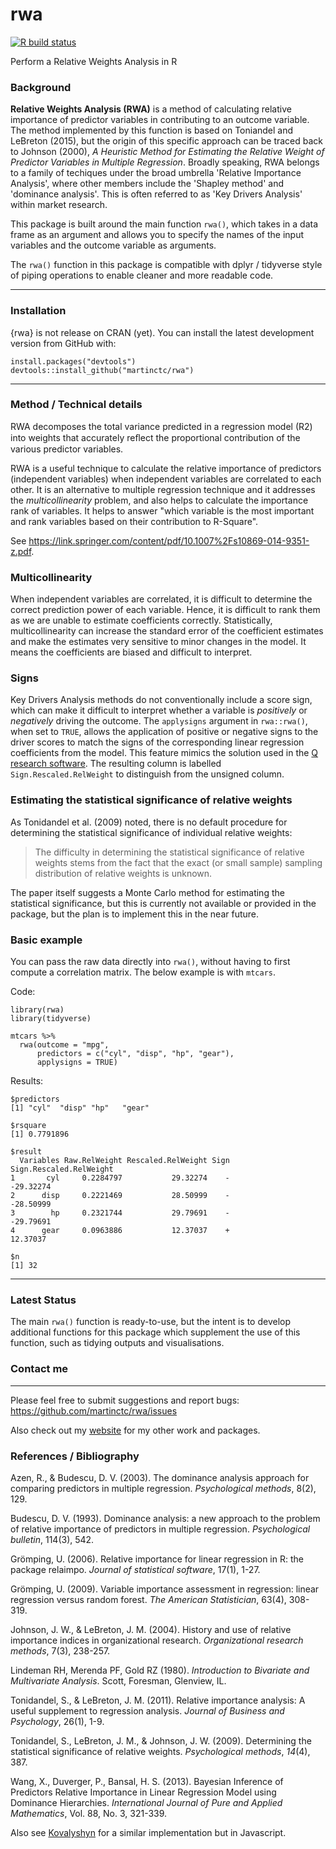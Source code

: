 # rwa

[![R build status](https://github.com/martinctc/rwa/workflows/R-CMD-check/badge.svg)](https://github.com/martinctc/rwa/actions)

Perform a Relative Weights Analysis in R


### Background
**Relative Weights Analysis (RWA)** is a method of calculating relative importance of predictor variables in contributing to an outcome variable. The method implemented by this function is based on Toniandel and LeBreton (2015), but the origin of this specific approach can be traced back to Johnson (2000), *A Heuristic Method for Estimating the Relative Weight of Predictor Variables in Multiple Regression*. Broadly speaking, RWA belongs to a family of techiques under the broad umbrella 'Relative Importance Analysis', where other members include the 'Shapley method' and 'dominance analysis'. This is often referred to as 'Key Drivers Analysis' within market research.

This package is built around the main function `rwa()`, which takes in a data frame as an argument and allows you to specify the names of the input variables and the outcome variable as arguments.

The `rwa()` function in this package is compatible with dplyr / tidyverse style of piping operations to enable cleaner and more readable code.

---

### Installation

{rwa} is not release on CRAN (yet). 
You can install the latest development version from GitHub with:

```
install.packages("devtools")
devtools::install_github("martinctc/rwa")
```

---

### Method / Technical details
RWA decomposes the total variance predicted in a regression model (R2) into weights that accurately reﬂect the proportional contribution of the various predictor variables. 

RWA is a useful technique to calculate the relative importance of predictors (independent variables) when independent variables are correlated to each other. It is an alternative to multiple regression technique and it addresses the _multicollinearity_ problem, and also helps to calculate the importance rank of variables. It helps to answer "which variable is the most important and rank variables based on their contribution to R-Square".

See https://link.springer.com/content/pdf/10.1007%2Fs10869-014-9351-z.pdf. 

### Multicollinearity
When independent variables are correlated, it is difficult to determine the correct prediction power of each variable. Hence, it is difficult to rank them as we are unable to estimate coefficients correctly. Statistically, multicollinearity can increase the standard error of the coefficient estimates and make the estimates very sensitive to minor changes in the model. It means the coefficients are biased and difficult to interpret.

### Signs
Key Drivers Analysis methods do not conventionally include a score sign, which can make it difficult to interpret whether a variable is _positively_ or _negatively_ driving the outcome. The `applysigns` argument in `rwa::rwa()`, when set to `TRUE`, allows the application of positive or negative signs to the driver scores to match the signs of the corresponding linear regression coefficients from the model. This feature mimics the solution used in the [Q research software](https://wiki.q-researchsoftware.com/wiki/Driver_(Importance)_Analysis). The resulting column is labelled `Sign.Rescaled.RelWeight` to distinguish from the unsigned column.

### Estimating the statistical significance of relative weights
As Tonidandel et al. (2009) noted, there is no default procedure for determining the statistical significance of individual relative weights: 

> The difficulty in determining the statistical significance of relative weights stems from the fact that the exact (or small sample) sampling distribution of relative weights is unknown.

The paper itself suggests a Monte Carlo method for estimating the statistical significance, but this is currently not available or provided in the package, but the plan is to implement this in the near future.

### Basic example

You can pass the raw data directly into `rwa()`, without having to first compute a correlation matrix. The below example is with `mtcars`.

Code:
```
library(rwa)
library(tidyverse)

mtcars %>%
  rwa(outcome = "mpg",
      predictors = c("cyl", "disp", "hp", "gear"),
      applysigns = TRUE)
```
Results:
```
$predictors
[1] "cyl"  "disp" "hp"   "gear"

$rsquare
[1] 0.7791896

$result
  Variables Raw.RelWeight Rescaled.RelWeight Sign Sign.Rescaled.RelWeight
1       cyl     0.2284797           29.32274    -               -29.32274
2      disp     0.2221469           28.50999    -               -28.50999
3        hp     0.2321744           29.79691    -               -29.79691
4      gear     0.0963886           12.37037    +                12.37037

$n
[1] 32      
```

---

### Latest Status

The main `rwa()` function is ready-to-use, but the intent is to develop additional functions for this package which supplement the use of this function, such as tidying outputs and visualisations.


### Contact me
---
Please feel free to submit suggestions and report bugs: <https://github.com/martinctc/rwa/issues>

Also check out my [website](https://martinctc.github.io) for my other work and packages.

### References / Bibliography

Azen, R., & Budescu, D. V. (2003). The dominance analysis approach for comparing predictors in multiple regression. *Psychological methods*, 8(2), 129.

Budescu, D. V. (1993). Dominance analysis: a new approach to the problem of relative importance of predictors in multiple regression. *Psychological bulletin*, 114(3), 542.

Grömping, U. (2006). Relative importance for linear regression in R: the package relaimpo. *Journal of statistical software*, 17(1), 1-27.

Grömping, U. (2009). Variable importance assessment in regression: linear regression versus random forest. *The American Statistician*, 63(4), 308-319.

Johnson, J. W., & LeBreton, J. M. (2004). History and use of relative importance indices in organizational research. *Organizational research methods*, 7(3), 238-257.

Lindeman RH, Merenda PF, Gold RZ (1980). *Introduction to Bivariate and Multivariate
Analysis*. Scott, Foresman, Glenview, IL.

Tonidandel, S., & LeBreton, J. M. (2011). Relative importance analysis: A useful supplement to regression analysis. *Journal of Business and Psychology*, 26(1), 1-9.

Tonidandel, S., LeBreton, J. M., & Johnson, J. W. (2009). Determining the statistical significance of relative weights. *Psychological methods*, *14*(4), 387.

Wang, X., Duverger, P., Bansal, H. S. (2013). Bayesian Inference of Predictors Relative Importance in Linear Regression Model using Dominance Hierarchies. *International Journal of Pure and Applied Mathematics*, Vol. 88, No. 3, 321-339.

Also see [Kovalyshyn](https://medium.com/analytics-vidhya/johnsons-relative-weights-analysis-implementation-with-javascript-d85393c0bbb4) for a similar implementation but in Javascript.

